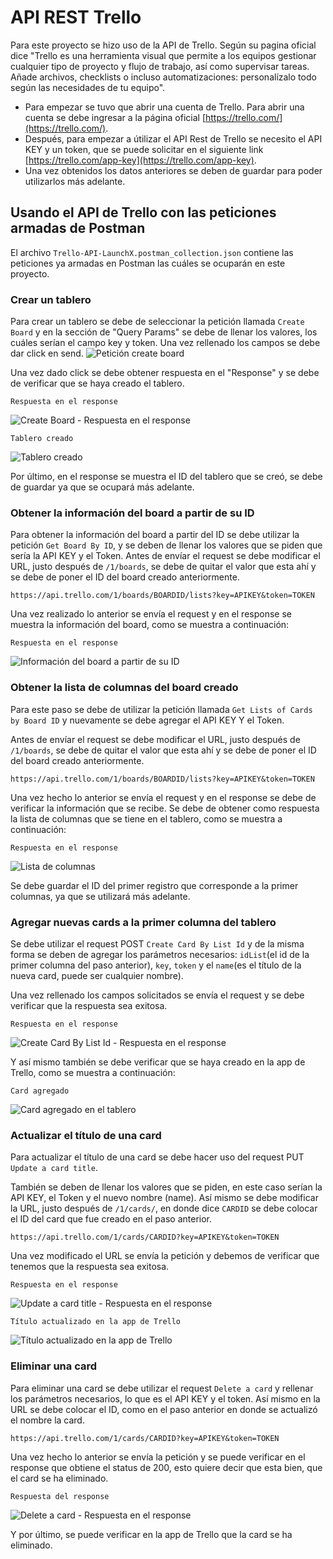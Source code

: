 # API REST Trello

Para este proyecto se hizo uso de la API de Trello. Según su pagina oficial dice "Trello es una herramienta visual que permite a los equipos gestionar cualquier tipo de proyecto y flujo de trabajo, así como supervisar tareas. Añade archivos, checklists o incluso automatizaciones: personalízalo todo según las necesidades de tu equipo".

* Para empezar se tuvo que abrir una cuenta de Trello. Para abrir una cuenta se debe ingresar a la página oficial [https://trello.com/](https://trello.com/).
* Después, para empezar a útilizar el API Rest de Trello se necesito el API KEY y un token, que se puede solicitar en el siguiente link [https://trello.com/app-key](https://trello.com/app-key).
* Una vez obtenidos los datos anteriores se deben de guardar para poder utilizarlos más adelante.

## Usando el API de Trello con las peticiones armadas de Postman

El archivo `Trello-API-LaunchX.postman_collection.json` contiene las peticiones ya armadas en Postman las cuáles se ocuparán en este proyecto.

### Crear un tablero

Para crear un tablero se debe de seleccionar la petición llamada `Create Board` y en la sección de "Query Params" se debe de llenar los valores, los cuáles serían el campo key y token. Una vez rellenado los campos se debe dar click en send.
![Petición create board](./images/create-board.png "Petición create board")

Una vez dado click se debe obtener respuesta en el "Response" y se debe de verificar que se haya creado el tablero.

`Respuesta en el response`

![ Create Board - Respuesta en el response](./images/create-board-response.png "Create Board - Respuesta en el response")

`Tablero creado`

![Tablero creado](./images/tableroCreado.png "Tablero creado")

Por último, en el response se muestra el ID del tablero que se creó, se debe de guardar ya que se ocupará más adelante.

### Obtener la información del board a partir de su ID

Para obtener la información del board a partir del ID se debe utilizar la petición `Get Board By ID`, y se deben de llenar los valores que se piden que sería la API KEY y el Token. Antes de envíar el request se debe modificar el URL, justo después de `/1/boards`, se debe de quitar el valor que esta ahí y se debe de poner el ID del board creado anteriormente.

```
https://api.trello.com/1/boards/BOARDID/lists?key=APIKEY&token=TOKEN
```

Una vez realizado lo anterior se envía el request y en el response se muestra la información del board, como se muestra a continuación:

`Respuesta en el response`

![Información del board a partir de su ID](./images/get-Board-by-ID-response.png "Información del board a partir de su ID")

### Obtener la lista de columnas del board creado

Para este paso se debe de utilizar la petición llamada `Get Lists of Cards by Board ID` y nuevamente se debe agregar el API KEY Y el Token.

Antes de envíar el request se debe modificar el URL, justo después de `/1/boards`, se debe de quitar el valor que esta ahí y se debe de poner el ID del board creado anteriormente.

```
https://api.trello.com/1/boards/BOARDID/lists?key=APIKEY&token=TOKEN
```

Una vez hecho lo anterior se envía el request y en el response se debe de verificar la información que se recibe. Se debe de obtener como respuesta la lista de columnas que se tiene en el tablero, como se muestra a continuación:

`Respuesta en el response`

![Lista de columnas](./images/get-lists-of-cards-byBoard-ID.png "Lista de columnas")

Se debe guardar el ID del primer registro que corresponde a la primer columnas, ya que se utilizará más adelante.

### Agregar nuevas cards a la primer columna del tablero

Se debe utilizar el request POST `Create Card By List Id` y de la misma forma se deben de agregar los parámetros necesarios: `idList`(el id de la primer columna del paso anterior), `key`, `token` y el `name`(es el título de la nueva card, puede ser cualquier nombre).

Una vez rellenado los campos solicitados se envía el request y se debe verificar que la respuesta sea exitosa.

`Respuesta en el response`

![Create Card By List Id - Respuesta en el response](./images/create-card-byList-ID-response.png "Create Card By List Id - Respuesta en el response")

Y así mismo también se debe verificar que se haya creado en la app de Trello, como se muestra a continuación:

`Card agregado`

![Card agregado en el tablero](./images/cardAgregado.png "Card agregado en el tablero")

### Actualizar el título de una card

Para actualizar el título de una card se debe hacer uso del request PUT `Update a card title`. 

También se deben de llenar los valores que se piden, en este caso serían la API KEY, el Token y el nuevo nombre (name). Así mismo se debe modificar la URL, justo después de `/1/cards/`, en donde dice `CARDID` se debe colocar el ID del card que fue creado en el paso anterior.

```
https://api.trello.com/1/cards/CARDID?key=APIKEY&token=TOKEN
```

Una vez modificado el URL se envía la petición y debemos de verificar que tenemos que la respuesta sea exitosa.

`Respuesta en el response`

![Update a card title - Respuesta en el response](./images/update-card-title-response.png "Update a card title - Respuesta en el response")

`Título actualizado en la app de Trello`

![Título actualizado en la app de Trello](./images/update-card-title-appTrello.png "Título actualizado en la app de Trello")

### Eliminar una card

Para eliminar una card se debe utilizar el request `Delete a card` y rellenar los parámetros necesarios, lo que es el API KEY y el token. Así mismo en la URL se debe colocar el ID, como en el paso anterior en donde se actualizó el nombre la card.

```
https://api.trello.com/1/cards/CARDID?key=APIKEY&token=TOKEN
```

Una vez hecho lo anterior se envía la petición y se puede verificar en el response que obtiene el status de 200, esto quiere decir que esta bien, que el card se ha eliminado.

`Respuesta del response`

![Delete a card - Respuesta en el response](./images/delete-Card-response.png "Delete a card - Respuesta en el response")

Y por último, se puede verificar en la app de Trello que la card se ha eliminado.